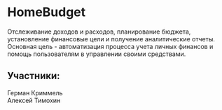 # HomeBudget
Отслеживание доходов и расходов, планирование бюджета, установление финансовые цели и получение аналитические отчеты. Основная цель - автоматизация процесса учета личных финансов и помощь пользователям в управлении своими средствами.

## Участники:
Герман Криммель  
Алексей Тимохин
